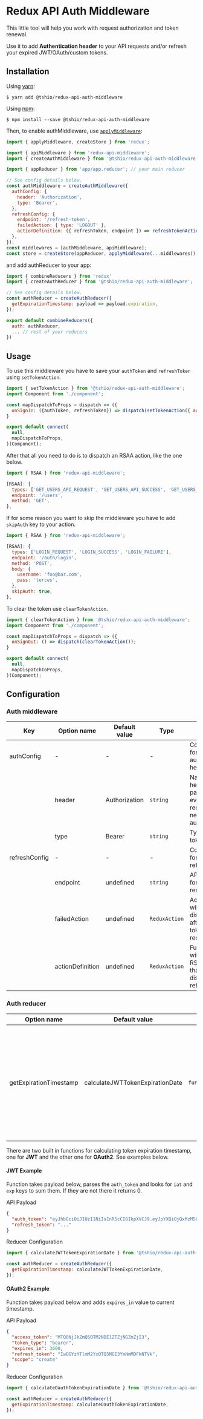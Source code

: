 # Redux API Auth Middleware

This little tool will help you work with request authorization and token renewal.

Use it to add **Authentication header** to your API requests and/or refresh your expired JWT/OAuth/custom tokens.

## Installation

Using [yarn](https://yarnpkg.com/lang/en/):

    $ yarn add @tshio/redux-api-auth-middleware

Using [npm](https://www.npmjs.com/):

    $ npm install --save @tshio/redux-api-auth-middleware

Then, to enable authMiddleware, use [`applyMiddleware`](https://redux.js.org/api-reference/applymiddleware):

```js
import { applyMiddleware, createStore } from 'redux';

import { apiMiddleware } from 'redux-api-middleware';
import { createAuthMiddleware } from '@tshio/redux-api-auth-middleware';

import { appReducer } from 'app/app.reducer'; // your main reducer

// See config details below.
const authMiddleware = createAuthMiddleware({
  authConfig: {
    header: 'Authorization',
    type: 'Bearer',
  },
  refreshConfig: {
    endpoint: '/refresh-token',
    failedAction: { type: 'LOGOUT' },
    actionDefinition: ({ refreshToken, endpoint }) => refreshTokenAction(refreshToken, endpoint), //not required
  },
});
const middlewares = [authMiddleware, apiMiddleware];
const store = createStore(appReducer, applyMiddleware(...middlewares));
```

and add authReducer to your app:

```js
import { combineReducers } from 'redux'
import { createAuthReducer } from '@tshio/redux-api-auth-middleware';

// See config details below.
const authReducer = createAuthReducer({
  getExpirationTimestamp: payload => payload.expiration,
});

export default combineReducers({
  auth: authReducer,
  ... // rest of your reducers
})
```

## Usage

To use this middleware you have to save your `authToken` and `refreshToken` using `setTokenAction`.

```js
import { setTokenAction } from '@tshio/redux-api-auth-middleware';
import Component from './component';

const mapDispatchToProps = dispatch => ({
  onSignIn: ({authToken, refreshToken}) => dispatch(setTokenAction({ auth_token: authToken, refresh_token: refreshToken, expires_in: 1555055916 }));
}

export default connect(
  null,
  mapDispatchToProps,
)(Component);
```

After that all you need to do is to dispatch an RSAA action, like the one below.

```js
import { RSAA } from 'redux-api-middleware';

[RSAA]: {
  types: ['GET_USERS_API_REQUEST', 'GET_USERS_API_SUCCESS', 'GET_USERS_API_FAILURE'],
  endpoint: '/users',
  method: 'GET',
},
```

If for some reason you want to skip the middleware you have to add `skipAuth` key to your action.

```js
import { RSAA } from 'redux-api-middleware';

[RSAA]: {
  types: ['LOGIN_REQUEST', 'LOGIN_SUCCESS', 'LOGIN_FAILURE'],
  endpoint: '/auth/login',
  method: 'POST',
  body: {
    username: 'foo@bar.com',
    pass: 'terces',
  },
  skipAuth: true,
},
```

To clear the token use `clearTokenAction`.

```js
import { clearTokenAction } from '@tshio/redux-api-auth-middleware';
import Component from './component';

const mapDispatchToProps = dispatch => ({
  onSignOut: () => dispatch(clearTokenAction());
}

export default connect(
  null,
  mapDispatchToProps,
)(Component);
```

## Configuration

### Auth middleware

| Key           | Option name      | Default value | Type          | Role                                                                           |
| ------------- | ---------------- | ------------- | ------------- | ------------------------------------------------------------------------------ |
| authConfig    | -                | -             | -             | Configuration for adding authorization headers                                 |
|               | header           | Authorization | `string`      | Name of the header passed to every request that needs authorization            |
|               | type             | Bearer        | `string`      | Type of the token                                                              |
| refreshConfig | -                | -             | -             | Configuration for token refresh                                                |
|               | endpoint         | undefined     | `string`      | API endpoint for token renewal                                                 |
|               | failedAction     | undefined     | `ReduxAction` | Action that will be dispatched after failed token request                      |
|               | actionDefinition | undefined     | `ReduxAction` | Function that will return RSAA Action that will be dispatched to refresh token |

### Auth reducer

| Option name            | Default value                   | Type               | Role                                                                                                                                |
| ---------------------- | ------------------------------- | ------------------ | ----------------------------------------------------------------------------------------------------------------------------------- |
| getExpirationTimestamp | calculateJWTTokenExpirationDate | `function<number>` | Function returning expiration timestamp for requested token. Defaults to a function that sums `iat` and `exp` keys from JWT payload |

There are two built in functions for calculating token expiration timestamp, one for **JWT** and the other one for **OAuth2**. See examples below.

#### JWT Example

Function takes payload below, parses the `auth_token` and looks for `iat` and `exp` keys to sum them. If they are not there it returns 0.

API Payload

```json
{
  "auth_token": "eyJhbGciOiJIUzI1NiIsInR5cCI6IkpXVCJ9.eyJpYXQiOjQxMzM5ODA3OTksImV4cCI6MzYwMH0.XzogySsPK2_KU4uceVR1rwwKa31_5Ur9zhqCaBYVzUw",
  "refresh_token": "..."
}
```

Reducer Configuration

```js
import { calculateJWTTokenExpirationDate } from '@tshio/redux-api-auth-middleware';

const authReducer = createAuthReducer({
  getExpirationTimestamp: calculateJWTTokenExpirationDate,
});
```

#### OAuth2 Example

Function takes payload below and adds `expires_in` value to current timestamp.

API Payload

```json
{
  "access_token": "MTQ0NjJkZmQ5OTM2NDE1ZTZjNGZmZjI3",
  "token_type": "bearer",
  "expires_in": 3600,
  "refresh_token": "IwOGYzYTlmM2YxOTQ5MGE3YmNmMDFkNTVk",
  "scope": "create"
}
```

Reducer Configuration

```js
import { calculateOauthTokenExpirationDate } from '@tshio/redux-api-auth-middleware';

const authReducer = createAuthReducer({
  getExpirationTimestamp: calculateOauthTokenExpirationDate,
});
```
